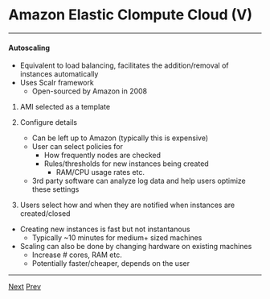 # Amazon Elastic Clompute Cloud (V)

***
#### Autoscaling
* Equivalent to load balancing, facilitates the addition/removal of instances automatically
* Uses Scalr framework
	* Open-sourced by Amazon in 2008

1) AMI selected as a template
2) Configure details
	* Can be left up to Amazon (typically this is expensive)
	* User can select policies for
		* How frequently nodes are checked
		* Rules/thresholds for new instances being created
			* RAM/CPU usage rates etc.
	* 3rd party software can analyze log data and help users optimize these settings
		
3) Users select how and when they are notified when instances are created/closed

* Creating new instances is fast but not instantanous
	* Typically ~10 minutes for medium+ sized machines
* Scaling can also be done by changing hardware on existing machines
	* Increase # cores, RAM etc.
	* Potentially faster/cheaper, depends on the user
***


[Next](https://github.com/AustinCerny/CSCI582_Presentation4/blob/master/slide20.md)
[Prev](https://github.com/AustinCerny/CSCI582_Presentation4/blob/master/slide18.md)
